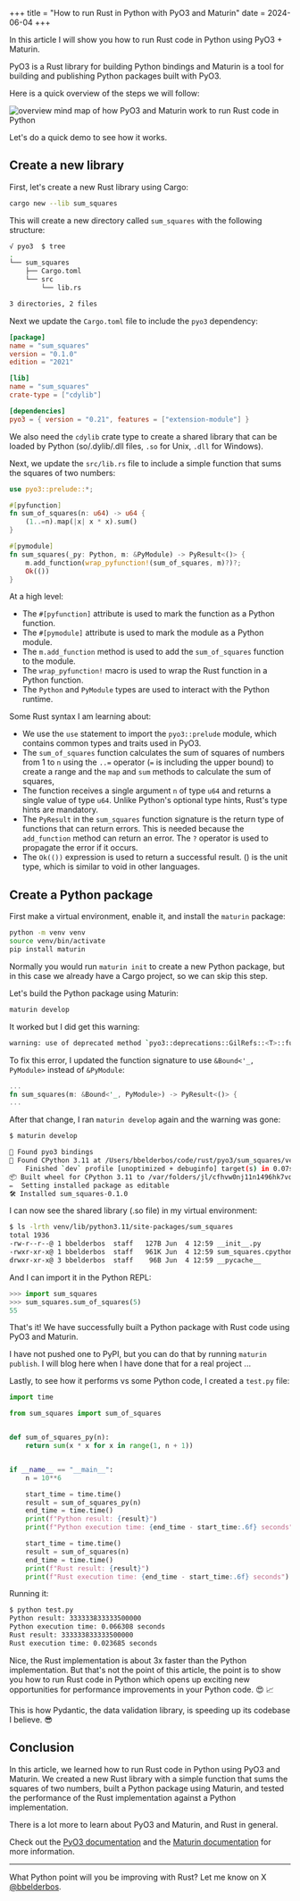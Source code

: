 +++
title = "How to run Rust in Python with PyO3 and Maturin"
date = 2024-06-04
+++

In this article I will show you how to run Rust code in Python using PyO3 + Maturin.

PyO3 is a Rust library for building Python bindings and Maturin is a tool for building and publishing Python packages built with PyO3.

Here is a quick overview of the steps we will follow:

![overview mind map of how PyO3 and Maturin work to run Rust code in Python](rust-blog/rust-in-python.png)

Let's do a quick demo to see how it works.

## Create a new library

First, let's create a new Rust library using Cargo:

```bash
cargo new --lib sum_squares
```

This will create a new directory called `sum_squares` with the following structure:

```bash
√ pyo3  $ tree
.
└── sum_squares
    ├── Cargo.toml
    └── src
        └── lib.rs

3 directories, 2 files
```

Next we update the `Cargo.toml` file to include the `pyo3` dependency:

```toml
[package]
name = "sum_squares"
version = "0.1.0"
edition = "2021"

[lib]
name = "sum_squares"
crate-type = ["cdylib"]

[dependencies]
pyo3 = { version = "0.21", features = ["extension-module"] }
```

We also need the `cdylib` crate type to create a shared library that can be loaded by Python (so/.dylib/.dll files, `.so` for Unix, `.dll` for Windows).

Next, we update the `src/lib.rs` file to include a simple function that sums the squares of two numbers:

```rust
use pyo3::prelude::*;

#[pyfunction]
fn sum_of_squares(n: u64) -> u64 {
    (1..=n).map(|x| x * x).sum()
}

#[pymodule]
fn sum_squares(_py: Python, m: &PyModule) -> PyResult<()> {
    m.add_function(wrap_pyfunction!(sum_of_squares, m)?)?;
    Ok(())
}
```

At a high level:

- The `#[pyfunction]` attribute is used to mark the function as a Python function.
- The `#[pymodule]` attribute is used to mark the module as a Python module.
- The `m.add_function` method is used to add the `sum_of_squares` function to the module.
- The `wrap_pyfunction!` macro is used to wrap the Rust function in a Python function.
- The `Python` and `PyModule` types are used to interact with the Python runtime.

Some Rust syntax I am learning about:

- We use the `use` statement to import the `pyo3::prelude` module, which contains common types and traits used in PyO3.
- The `sum_of_squares` function calculates the sum of squares of numbers from 1 to `n` using the `..=` operator (`=` is including the upper bound) to create a range and the `map` and `sum` methods to calculate the sum of squares,
- The function receives a single argument `n` of type `u64` and returns a single value of type `u64`. Unlike Python's optional type hints, Rust's type hints are mandatory.
- The `PyResult` in the `sum_squares` function signature is the return type of functions that can return errors. This is needed because the `add_function` method can return an error. The `?` operator is used to propagate the error if it occurs.
- The `Ok(())` expression is used to return a successful result. () is the unit type, which is similar to void in other languages.

## Create a Python package

First make a virtual environment, enable it, and install the `maturin` package:

```bash
python -m venv venv
source venv/bin/activate
pip install maturin
```

Normally you would run `maturin init` to create a new Python package, but in this case we already have a Cargo project, so we can skip this step.

Let's build the Python package using Maturin:

```bash
maturin develop
```

It worked but I did get this warning:

```bash
warning: use of deprecated method `pyo3::deprecations::GilRefs::<T>::function_arg`: use `&Bound<'_, T>` instead for this function argument
```

To fix this error, I updated the function signature to use `&Bound<'_, PyModule>` instead of `&PyModule`:

```rust
...
fn sum_squares(m: &Bound<'_, PyModule>) -> PyResult<()> {
...
```

After that change, I ran `maturin develop` again and the warning was gone:

```bash
$ maturin develop

🔗 Found pyo3 bindings
🐍 Found CPython 3.11 at /Users/bbelderbos/code/rust/pyo3/sum_squares/venv/bin/python
    Finished `dev` profile [unoptimized + debuginfo] target(s) in 0.07s
📦 Built wheel for CPython 3.11 to /var/folders/jl/cfhvw0nj11n1496hk7vqhw_r0000gn/T/.tmp5qSsw8/sum_squares-0.1.0-cp311-cp311-macosx_10_12_x86_64.whl
✏️  Setting installed package as editable
🛠 Installed sum_squares-0.1.0
```

I can now see the shared library (.so file) in my virtual environment:

```bash
$ ls -lrth venv/lib/python3.11/site-packages/sum_squares
total 1936
-rw-r--r--@ 1 bbelderbos  staff   127B Jun  4 12:59 __init__.py
-rwxr-xr-x@ 1 bbelderbos  staff   961K Jun  4 12:59 sum_squares.cpython-311-darwin.so
drwxr-xr-x@ 3 bbelderbos  staff    96B Jun  4 12:59 __pycache__
```

And I can import it in the Python REPL:

```python
>>> import sum_squares
>>> sum_squares.sum_of_squares(5)
55
```

That's it! We have successfully built a Python package with Rust code using PyO3 and Maturin.

I have not pushed one to PyPI, but you can do that by running `maturin publish`. I will blog here when I have done that for a real project ...

Lastly, to see how it performs vs some Python code, I created a `test.py` file:

```python
import time

from sum_squares import sum_of_squares


def sum_of_squares_py(n):
    return sum(x * x for x in range(1, n + 1))


if __name__ == "__main__":
    n = 10**6

    start_time = time.time()
    result = sum_of_squares_py(n)
    end_time = time.time()
    print(f"Python result: {result}")
    print(f"Python execution time: {end_time - start_time:.6f} seconds")

    start_time = time.time()
    result = sum_of_squares(n)
    end_time = time.time()
    print(f"Rust result: {result}")
    print(f"Rust execution time: {end_time - start_time:.6f} seconds")
```

Running it:

```bash
$ python test.py
Python result: 333333833333500000
Python execution time: 0.066308 seconds
Rust result: 333333833333500000
Rust execution time: 0.023685 seconds
```

Nice, the Rust implementation is about 3x faster than the Python implementation. But that's not the point of this article, the point is to show you how to run Rust code in Python which opens up exciting new opportunities for performance improvements in your Python code. 😍 📈

This is how Pydantic, the data validation library, is speeding up its codebase I believe. 😎

## Conclusion

In this article, we learned how to run Rust code in Python using PyO3 and Maturin. We created a new Rust library with a simple function that sums the squares of two numbers, built a Python package using Maturin, and tested the performance of the Rust implementation against a Python implementation.

There is a lot more to learn about PyO3 and Maturin, and Rust in general.

Check out the [PyO3 documentation](https://pyo3.rs/v0.21.2/) and the [Maturin documentation](https://github.com/PyO3/maturin) for more information.

---
What Python point will you be improving with Rust? Let me know on X [@bbelderbos](https://twitter.com/bbelderbos).
